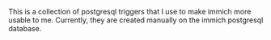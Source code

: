 This is a collection of postgresql triggers
that I use to make immich more usable to me.
Currently, they are created manually on the immich postgresql database.